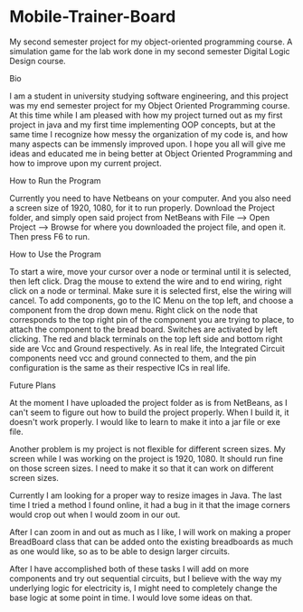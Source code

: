 # Mobile-Trainer-Board
My second semester project for my object-oriented programming course. 
A simulation game for the lab work done in my second semester 
Digital Logic Design course.

Bio

I am a student in university studying software engineering, and this 
project was my end semester project for my Object Oriented Programming course.
At this time while I am pleased with how my project turned out as my first
project in java and my first time implementing OOP concepts, but at the same
time I recognize how messy the organization of my code is, and how many 
aspects can be immensly improved upon. I hope you all will give me ideas and
educated me in being better at Object Oriented Programming and how to 
improve upon my current project.

How to Run the Program

Currently you need to have Netbeans on your computer. And you also need a 
screen size of 1920, 1080, for it to run properly. Download the Project
folder, and simply open said project from NetBeans with File --> Open
Project --> Browse for where you downloaded the project file, and open it.
Then press F6 to run.

How to Use the Program

To start a wire, move your cursor over a node or terminal until it is 
selected, then left click. Drag the mouse to extend the wire and to end
wiring, right click on a node or terminal. Make sure it is selected first,
else the wiring will cancel. To add components, go to the IC Menu on the
top left, and choose a component from the drop down menu. Right click on 
the node that corresponds to the top right pin of the component you are 
trying to place, to attach the component to the bread board. Switches
are activated by left clicking. The red and black terminals on the top 
left side and bottom right side are Vcc and Ground respectively. As in
real life, the Integrated Circuit components need vcc and ground
connected to them, and the pin configuration is the same as their 
respective ICs in real life.

Future Plans

At the moment I have uploaded the project folder as is from NetBeans, as
I can't seem to figure out how to build the project properly. When I
build it, it doesn't work properly. I would like to learn to make it into
a jar file or exe file.

Another problem is my project is not flexible for different screen sizes.
My screen while I was working on the project is 1920, 1080. It should
run fine on those screen sizes. I need to make it so that it can work
on different screen sizes.

Currently I am looking for a proper way to resize images in Java. The last
time I tried a method I found online, it had a bug in it that the image 
corners would crop out when I would zoom in our out.

After I can zoom in and out as much as I like, I will work on making a proper
BreadBoard class that can be added onto the existing breadboards as much as 
one would like, so as to be able to design larger circuits.

After I have accomplished both of these tasks I will add on more components
and try out sequential circuits, but I believe with the way my underlying
logic for electricity is, I might need to completely change the base logic
at some point in time. I would love some ideas on that.
